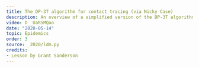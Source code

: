 ```yaml
---
title: The DP-3T algorithm for contact tracing (via Nicky Case)
description: An overview of a simplified version of the DP-3T algorithm for privacy-first contact-tracing
video: D__UaR5MQao
date: "2020-05-14"
topic: Epidemics
order: 3
source: _2020/ldm.py
credits:
- Lesson by Grant Sanderson
---
```

